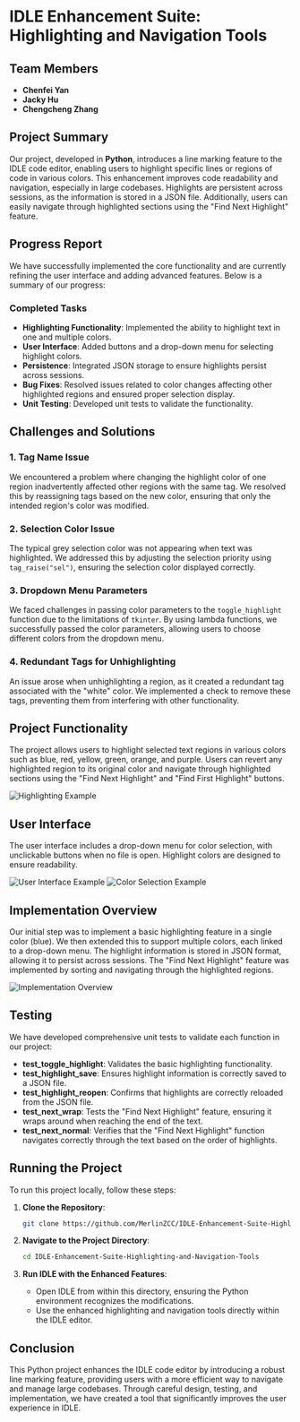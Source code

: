 # IDLE Enhancement Suite: Highlighting and Navigation Tools

## Team Members
- **Chenfei Yan**  
- **Jacky Hu**  
- **Chengcheng Zhang**  

## Project Summary
Our project, developed in **Python**, introduces a line marking feature to the IDLE code editor, enabling users to highlight specific lines or regions of code in various colors. This enhancement improves code readability and navigation, especially in large codebases. Highlights are persistent across sessions, as the information is stored in a JSON file. Additionally, users can easily navigate through highlighted sections using the "Find Next Highlight" feature.

## Progress Report
We have successfully implemented the core functionality and are currently refining the user interface and adding advanced features. Below is a summary of our progress:

### Completed Tasks
- **Highlighting Functionality**: Implemented the ability to highlight text in one and multiple colors.
- **User Interface**: Added buttons and a drop-down menu for selecting highlight colors.
- **Persistence**: Integrated JSON storage to ensure highlights persist across sessions.
- **Bug Fixes**: Resolved issues related to color changes affecting other highlighted regions and ensured proper selection display.
- **Unit Testing**: Developed unit tests to validate the functionality.

## Challenges and Solutions

### 1. Tag Name Issue
We encountered a problem where changing the highlight color of one region inadvertently affected other regions with the same tag. We resolved this by reassigning tags based on the new color, ensuring that only the intended region's color was modified.

### 2. Selection Color Issue
The typical grey selection color was not appearing when text was highlighted. We addressed this by adjusting the selection priority using `tag_raise("sel")`, ensuring the selection color displayed correctly.

### 3. Dropdown Menu Parameters
We faced challenges in passing color parameters to the `toggle_highlight` function due to the limitations of `tkinter`. By using lambda functions, we successfully passed the color parameters, allowing users to choose different colors from the dropdown menu.

### 4. Redundant Tags for Unhighlighting
An issue arose when unhighlighting a region, as it created a redundant tag associated with the "white" color. We implemented a check to remove these tags, preventing them from interfering with other functionality.

## Project Functionality
The project allows users to highlight selected text regions in various colors such as blue, red, yellow, green, orange, and purple. Users can revert any highlighted region to its original color and navigate through highlighted sections using the "Find Next Highlight" and "Find First Highlight" buttons.

![Highlighting Example](https://github.com/cse190largecodebases/group-project-idlemasters/assets/77074167/ec2631f6-f541-4466-a80d-00b06a8a10b4)

## User Interface
The user interface includes a drop-down menu for color selection, with unclickable buttons when no file is open. Highlight colors are designed to ensure readability.

![User Interface Example](https://github.com/cse190largecodebases/group-project-idlemasters/assets/77074167/3e0dedbf-fc1a-4fd3-99c1-58c38fe59ca5)
![Color Selection Example](https://github.com/cse190largecodebases/group-project-idlemasters/assets/77074167/20a58eb8-d490-4a69-8cfa-fa7314fb3a3e)

## Implementation Overview
Our initial step was to implement a basic highlighting feature in a single color (blue). We then extended this to support multiple colors, each linked to a drop-down menu. The highlight information is stored in JSON format, allowing it to persist across sessions. The "Find Next Highlight" feature was implemented by sorting and navigating through the highlighted regions.

![Implementation Overview](https://github.com/cse190largecodebases/group-project-idlemasters/assets/114633485/6681a534-5e1a-4d88-bb1d-909193fa8db3)

## Testing
We have developed comprehensive unit tests to validate each function in our project:

- **test_toggle_highlight**: Validates the basic highlighting functionality.
- **test_highlight_save**: Ensures highlight information is correctly saved to a JSON file.
- **test_highlight_reopen**: Confirms that highlights are correctly reloaded from the JSON file.
- **test_next_wrap**: Tests the "Find Next Highlight" feature, ensuring it wraps around when reaching the end of the text.
- **test_next_normal**: Verifies that the "Find Next Highlight" function navigates correctly through the text based on the order of highlights.

## Running the Project
To run this project locally, follow these steps:

1. **Clone the Repository**:
   ```bash
   git clone https://github.com/MerlinZCC/IDLE-Enhancement-Suite-Highlighting-and-Navigation-Tools.git
   ```
   
2. **Navigate to the Project Directory**:
   ```bash
   cd IDLE-Enhancement-Suite-Highlighting-and-Navigation-Tools
   ```

3. **Run IDLE with the Enhanced Features**:
   - Open IDLE from within this directory, ensuring the Python environment recognizes the modifications.
   - Use the enhanced highlighting and navigation tools directly within the IDLE editor.

## Conclusion
This Python project enhances the IDLE code editor by introducing a robust line marking feature, providing users with a more efficient way to navigate and manage large codebases. Through careful design, testing, and implementation, we have created a tool that significantly improves the user experience in IDLE.

